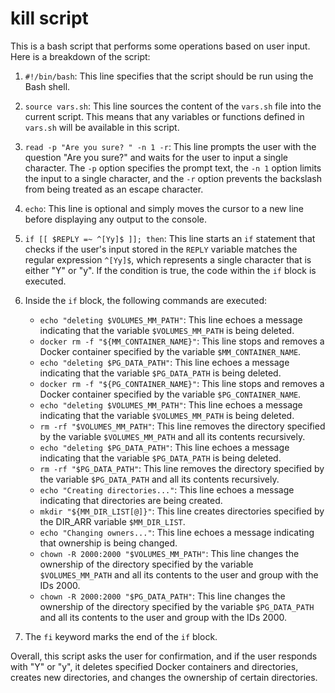 # kill script

This is a bash script that performs some operations based on user input. Here is a breakdown of the script:

1. `#!/bin/bash`: This line specifies that the script should be run using the Bash shell.

2. `source vars.sh`: This line sources the content of the `vars.sh` file into the current script. This means that any variables or functions defined in `vars.sh` will be available in this script.

3. `read -p "Are you sure? " -n 1 -r`: This line prompts the user with the question "Are you sure?" and waits for the user to input a single character. The `-p` option specifies the prompt text, the `-n 1` option limits the input to a single character, and the `-r` option prevents the backslash from being treated as an escape character.

4. `echo`: This line is optional and simply moves the cursor to a new line before displaying any output to the console.

5. `if [[ $REPLY =~ ^[Yy]$ ]]; then`: This line starts an `if` statement that checks if the user's input stored in the `REPLY` variable matches the regular expression `^[Yy]$`, which represents a single character that is either "Y" or "y". If the condition is true, the code within the `if` block is executed.

6. Inside the `if` block, the following commands are executed:
    - `echo "deleting $VOLUMES_MM_PATH"`: This line echoes a message indicating that the variable `$VOLUMES_MM_PATH` is being deleted.
    - `docker rm -f "${MM_CONTAINER_NAME}"`: This line stops and removes a Docker container specified by the variable `$MM_CONTAINER_NAME`.
    - `echo "deleting $PG_DATA_PATH"`: This line echoes a message indicating that the variable `$PG_DATA_PATH` is being deleted.
    - `docker rm -f "${PG_CONTAINER_NAME}"`: This line stops and removes a Docker container specified by the variable `$PG_CONTAINER_NAME`.
    - `echo "deleting $VOLUMES_MM_PATH"`: This line echoes a message indicating that the variable `$VOLUMES_MM_PATH` is being deleted.
    - `rm -rf "$VOLUMES_MM_PATH"`: This line removes the directory specified by the variable `$VOLUMES_MM_PATH` and all its contents recursively.
    - `echo "deleting $PG_DATA_PATH"`: This line echoes a message indicating that the variable `$PG_DATA_PATH` is being deleted.
    - `rm -rf "$PG_DATA_PATH"`: This line removes the directory specified by the variable `$PG_DATA_PATH` and all its contents recursively.
    - `echo "Creating directories..."`: This line echoes a message indicating that directories are being created.
    - `mkdir "${MM_DIR_LIST[@]}"`: This line creates directories specified by the DIR_ARR variable `$MM_DIR_LIST`.
    - `echo "Changing owners..."`: This line echoes a message indicating that ownership is being changed.
    - `chown -R 2000:2000 "$VOLUMES_MM_PATH"`: This line changes the ownership of the directory specified by the variable `$VOLUMES_MM_PATH` and all its contents to the user and group with the IDs 2000.
    - `chown -R 2000:2000 "$PG_DATA_PATH"`: This line changes the ownership of the directory specified by the variable `$PG_DATA_PATH` and all its contents to the user and group with the IDs 2000.

7. The `fi` keyword marks the end of the `if` block.

Overall, this script asks the user for confirmation, and if the user responds with "Y" or "y", it deletes specified Docker containers and directories, creates new directories, and changes the ownership of certain directories.